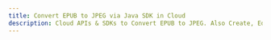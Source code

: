 ---title: Convert EPUB to JPEG via Java SDK in Clouddescription: Cloud APIs & SDKs to Convert EPUB to JPEG. Also Create, Edit & Render Microsoft Word & OpenOffice documents in the Cloud.---